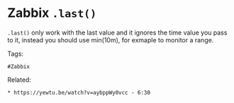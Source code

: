 # Zabbix ```.last()```

```.last()``` only work with the last value and it ignores the time value you pass to it, instead you should use min(10m), for exmaple to monitor a range.

Tags:
```
#Zabbix
```

Related:
```
* https://yewtu.be/watch?v=aybppWy0vcc - 6:30
```
